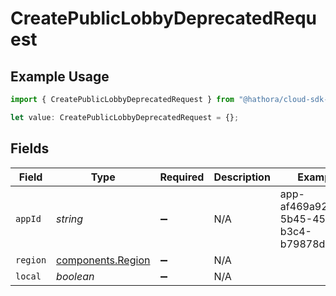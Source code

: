 # CreatePublicLobbyDeprecatedRequest

## Example Usage

```typescript
import { CreatePublicLobbyDeprecatedRequest } from "@hathora/cloud-sdk-typescript/models/operations";

let value: CreatePublicLobbyDeprecatedRequest = {};
```

## Fields

| Field                                                  | Type                                                   | Required                                               | Description                                            | Example                                                |
| ------------------------------------------------------ | ------------------------------------------------------ | ------------------------------------------------------ | ------------------------------------------------------ | ------------------------------------------------------ |
| `appId`                                                | *string*                                               | :heavy_minus_sign:                                     | N/A                                                    | app-af469a92-5b45-4565-b3c4-b79878de67d2               |
| `region`                                               | [components.Region](../../models/components/region.md) | :heavy_minus_sign:                                     | N/A                                                    |                                                        |
| `local`                                                | *boolean*                                              | :heavy_minus_sign:                                     | N/A                                                    |                                                        |
